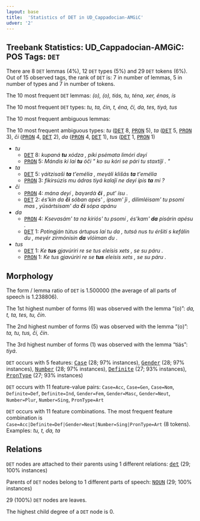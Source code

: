 ```yaml
---
layout: base
title:  'Statistics of DET in UD_Cappadocian-AMGiC'
udver: '2'
---
```


## Treebank Statistics: UD_Cappadocian-AMGiC: POS Tags: `DET`

There are 8 `DET` lemmas (4%), 12 `DET` types (5%) and 29 `DET` tokens (6%).
Out of 15 observed tags, the rank of `DET` is: 7 in number of lemmas, 5 in number of types and 7 in number of tokens.

The 10 most frequent `DET` lemmas: <em>(ο), (o), tiás, tu, téna, xer, énas, ís</em>

The 10 most frequent `DET` types:  <em>tu, ta, čin, t, éna, či, da, tes, tiyá, tus</em>

The 10 most frequent ambiguous lemmas: 

The 10 most frequent ambiguous types:  <em>tu</em> (<tt><a href="cpg_amgic-pos-DET.html">DET</a></tt> 8, <tt><a href="cpg_amgic-pos-PRON.html">PRON</a></tt> 5), <em>ta</em> (<tt><a href="cpg_amgic-pos-DET.html">DET</a></tt> 5, <tt><a href="cpg_amgic-pos-PRON.html">PRON</a></tt> 3), <em>či</em> (<tt><a href="cpg_amgic-pos-PRON.html">PRON</a></tt> 4, <tt><a href="cpg_amgic-pos-DET.html">DET</a></tt> 2), <em>da</em> (<tt><a href="cpg_amgic-pos-PRON.html">PRON</a></tt> 4, <tt><a href="cpg_amgic-pos-DET.html">DET</a></tt> 1), <em>tus</em> (<tt><a href="cpg_amgic-pos-DET.html">DET</a></tt> 1, <tt><a href="cpg_amgic-pos-PRON.html">PRON</a></tt> 1)


* <em>tu</em>
  * <tt><a href="cpg_amgic-pos-DET.html">DET</a></tt> 8: <em>kupaná <b>tu</b> xódza , píki psémata limóri dəyí</em>
  * <tt><a href="cpg_amgic-pos-PRON.html">PRON</a></tt> 5: <em>Mándis ki laí <b>tu</b> óči " ko su kóri se pári tu staxtiǰí . "</em>
* <em>ta</em>
  * <tt><a href="cpg_amgic-pos-DET.html">DET</a></tt> 5: <em>γáitzisaši <b>ta</b> t'emélia , meγáli klišás <b>ta</b> t'emélia</em>
  * <tt><a href="cpg_amgic-pos-PRON.html">PRON</a></tt> 3: <em>fikirsúzis mu ádras tiyá kalaǰí ne deyí ípis <b>ta</b> mi ?</em>
* <em>či</em>
  * <tt><a href="cpg_amgic-pos-PRON.html">PRON</a></tt> 4: <em>mána deyí , baγərdά <b>či</b> , put' ísu .</em>
  * <tt><a href="cpg_amgic-pos-DET.html">DET</a></tt> 2: <em>és'kin da <b>či</b> sóban apés' , ípsam' ǰi , dilimléisam' tu psomí mas , yüsártsisam' da <b>či</b> sópa apánu</em>
* <em>da</em>
  * <tt><a href="cpg_amgic-pos-PRON.html">PRON</a></tt> 4: <em>Ksevasám' ta na kiriós' tu psomí , és'kam' <b>da</b> pisárin apésu .</em>
  * <tt><a href="cpg_amgic-pos-DET.html">DET</a></tt> 1: <em>Potingján tútus ártupus laí tu da , tutsá nus tu éršiti s kefálin du , meγér zirmónisin <b>da</b> vlóiman du .</em>
* <em>tus</em>
  * <tt><a href="cpg_amgic-pos-DET.html">DET</a></tt> 1: <em>Ke <b>tus</b> gjavúriri re se tus eleísis xets , se su páru .</em>
  * <tt><a href="cpg_amgic-pos-PRON.html">PRON</a></tt> 1: <em>Ke tus gjavúriri re se <b>tus</b> eleísis xets , se su páru .</em>

## Morphology

The form / lemma ratio of `DET` is 1.500000 (the average of all parts of speech is 1.238806).

The 1st highest number of forms (6) was observed with the lemma “(o)”: <em>da, t, ta, tes, tu, čin</em>.

The 2nd highest number of forms (5) was observed with the lemma “(ο)”: <em>ta, tu, tus, či, čin</em>.

The 3rd highest number of forms (1) was observed with the lemma “tiás”: <em>tiyá</em>.

`DET` occurs with 5 features: <tt><a href="cpg_amgic-feat-Case.html">Case</a></tt> (28; 97% instances), <tt><a href="cpg_amgic-feat-Gender.html">Gender</a></tt> (28; 97% instances), <tt><a href="cpg_amgic-feat-Number.html">Number</a></tt> (28; 97% instances), <tt><a href="cpg_amgic-feat-Definite.html">Definite</a></tt> (27; 93% instances), <tt><a href="cpg_amgic-feat-PronType.html">PronType</a></tt> (27; 93% instances)

`DET` occurs with 11 feature-value pairs: `Case=Acc`, `Case=Gen`, `Case=Nom`, `Definite=Def`, `Definite=Ind`, `Gender=Fem`, `Gender=Masc`, `Gender=Neut`, `Number=Plur`, `Number=Sing`, `PronType=Art`

`DET` occurs with 11 feature combinations.
The most frequent feature combination is `Case=Acc|Definite=Def|Gender=Neut|Number=Sing|PronType=Art` (8 tokens).
Examples: <em>tu, t, da, ta</em>


## Relations

`DET` nodes are attached to their parents using 1 different relations: <tt><a href="cpg_amgic-dep-det.html">det</a></tt> (29; 100% instances)

Parents of `DET` nodes belong to 1 different parts of speech: <tt><a href="cpg_amgic-pos-NOUN.html">NOUN</a></tt> (29; 100% instances)

29 (100%) `DET` nodes are leaves.

The highest child degree of a `DET` node is 0.

